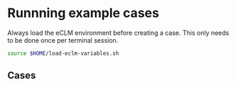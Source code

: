 # Runnning example cases

Always load the eCLM environment before creating a case. This only needs to be done once per terminal session.

```sh
source $HOME/load-eclm-variables.sh
```

## Cases

```{tableofcontents}
```